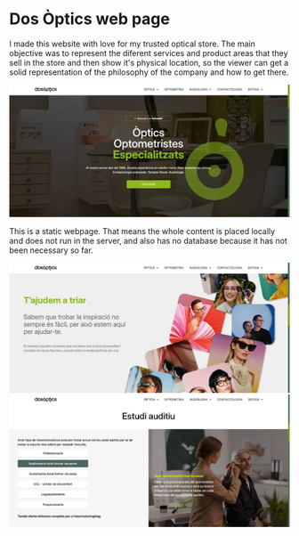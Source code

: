 # Dos Òptics web page

I made this website with love for my trusted optical store. 
The main objective was to represent the diferent services and product areas that they sell in the store and then show it's physical location, so the viewer can get a solid representation of the philosophy of the company and how to get there.

![Homepage screenshot](public/imgs/screenshots/screenshot_homepage.jpg)

This is a static webpage. That means the whole content is placed locally and does not run in the server, and also has no database because it has not been necessary so far.

![Homepage screenshot](public/imgs/screenshots/screenshot_muntures.jpg)
![Homepage screenshot](public/imgs/screenshots/screenshot_estudi_auditiu.jpg)